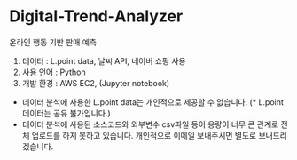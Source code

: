 # Digital-Trend-Analyzer


온라인 행동 기반 판매 예측

1) 데이터 : L.point data, 날씨 API, 네이버 쇼핑 사용
2) 사용 언어 : Python
3) 개발 환경 : AWS EC2, (Jupyter notebook)


* 데이터 분석에 사용한 L.point data는 개인적으로 제공할 수 없습니다. (* L.point 데이터는 공유 불가입니다.) 
* 데이터 분석에 사용된 소스코드와 외부변수 csv파일 등이 용량이 너무 큰 관계로 전체 업로드를 하지 못하고 있습니다.
  개인적으로 이메일 보내주시면 별도로 보내드리겠습니다.
